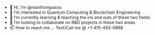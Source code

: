 - 👋 Hi, I’m @manfrompaxos
- 👀 I’m interested in Quantum Computing & Blockchain Engineering
- 🌱 I’m currently learning & teaching the ins and outs of these two fields
- 💞️ I’m looking to collaborate on R&D projects in these two areas
- 📫 How to reach me ... Text/Call me @ +1-415-483-0868

<!---
manfrompaxos/manfrompaxos is a ✨ special ✨ repository because its `README.md` (this file) appears on your GitHub profile.
You can click the Preview link to take a look at your changes.
--->
